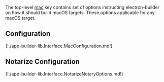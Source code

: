 The top-level [mac](configuration.md#mac) key contains set of options instructing electron-builder on how it should build macOS targets. These options applicable for any macOS target.

## Configuration

  {!./app-builder-lib.Interface.MacConfiguration.md!}

## Notarize Configuration

  {!./app-builder-lib.Interface.NotarizeNotaryOptions.md!}
